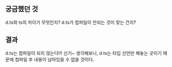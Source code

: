 ## 궁금했던 것

d.ts와 ts의 차이가 무엇인지?
d.ts가 컴파일이 안되는 것이 맞는 건지?

## 결과

d.ts는 컴파일이 되지 않는다!!! 신기~
생각해보니, d.ts는 타입 선언만 해놓는 곳이기 때문에 컴파일 후 내용이 남아있을 수 없을 것이다.
